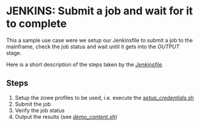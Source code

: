 # JENKINS: Submit a job and wait for it to complete

This a sample use case were we setup our Jenkinsfile to submit a job to the mainframe, check the job status and wait until it gets into the *OUTPUT* stage.

Here is a short description of the steps taken by the *[Jenkinsfile](./Jenkinsfile)*.

## Steps

1. Setup the zowe profiles to be used, i.e. execute the *[setup_credentials.sh](./setup_credentials.sh)*
2. Submit the job
3. Verify the job status
4. Output the results (see *[demo_content.sh](./demo_content.sh)*)
